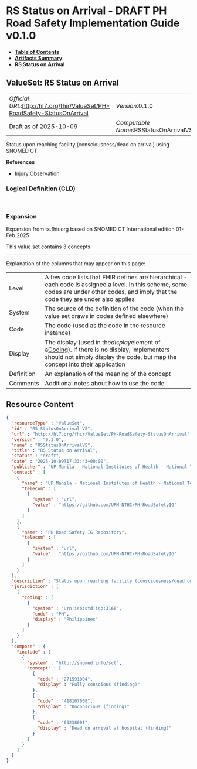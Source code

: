 # RS Status on Arrival - DRAFT PH Road Safety Implementation Guide v0.1.0

* [**Table of Contents**](toc.md)
* [**Artifacts Summary**](artifacts.md)
* **RS Status on Arrival**

## ValueSet: RS Status on Arrival 

| | |
| :--- | :--- |
| *Official URL*:http://hl7.org/fhir/ValueSet/PH-RoadSafety-StatusOnArrival | *Version*:0.1.0 |
| Draft as of 2025-10-09 | *Computable Name*:RSStatusOnArrivalVS |

 
Status upon reaching facility (consciousness/dead on arrival) using SNOMED CT. 

 **References** 

* [Injury Observation](StructureDefinition-RS-Observation.md)

### Logical Definition (CLD)

 

### Expansion

Expansion from tx.fhir.org based on SNOMED CT International edition 01-Feb 2025

This value set contains 3 concepts

-------

 Explanation of the columns that may appear on this page: 

| | |
| :--- | :--- |
| Level | A few code lists that FHIR defines are hierarchical - each code is assigned a level. In this scheme, some codes are under other codes, and imply that the code they are under also applies |
| System | The source of the definition of the code (when the value set draws in codes defined elsewhere) |
| Code | The code (used as the code in the resource instance) |
| Display | The display (used in the*display*element of a[Coding](http://hl7.org/fhir/R4/datatypes.html#Coding)). If there is no display, implementers should not simply display the code, but map the concept into their application |
| Definition | An explanation of the meaning of the concept |
| Comments | Additional notes about how to use the code |



## Resource Content

```json
{
  "resourceType" : "ValueSet",
  "id" : "RS-StatusOnArrival-VS",
  "url" : "http://hl7.org/fhir/ValueSet/PH-RoadSafety-StatusOnArrival",
  "version" : "0.1.0",
  "name" : "RSStatusOnArrivalVS",
  "title" : "RS Status on Arrival",
  "status" : "draft",
  "date" : "2025-10-09T17:33:43+00:00",
  "publisher" : "UP Manila - National Institutes of Health - National Telehealth Center",
  "contact" : [
    {
      "name" : "UP Manila - National Institutes of Health - National Telehealth Center",
      "telecom" : [
        {
          "system" : "url",
          "value" : "https://github.com/UPM-NTHC/PH-RoadSafetyIG"
        }
      ]
    },
    {
      "name" : "PH Road Safety IG Repository",
      "telecom" : [
        {
          "system" : "url",
          "value" : "https://github.com/UPM-NTHC/PH-RoadSafetyIG"
        }
      ]
    }
  ],
  "description" : "Status upon reaching facility (consciousness/dead on arrival) using SNOMED CT.",
  "jurisdiction" : [
    {
      "coding" : [
        {
          "system" : "urn:iso:std:iso:3166",
          "code" : "PH",
          "display" : "Philippines"
        }
      ]
    }
  ],
  "compose" : {
    "include" : [
      {
        "system" : "http://snomed.info/sct",
        "concept" : [
          {
            "code" : "271591004",
            "display" : "Fully conscious (finding)"
          },
          {
            "code" : "418107008",
            "display" : "Unconscious (finding)"
          },
          {
            "code" : "63238001",
            "display" : "Dead on arrival at hospital (finding)"
          }
        ]
      }
    ]
  }
}

```
